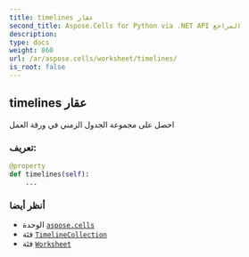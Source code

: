 ```yaml
---
title: timelines عقار
second_title: Aspose.Cells for Python via .NET API المراجع
description:
type: docs
weight: 860
url: /ar/aspose.cells/worksheet/timelines/
is_root: false
---
```

##  timelines عقار

احصل على مجموعة الجدول الزمني في ورقة العمل
###  تعريف:
```python
@property
def timelines(self):
    ...
```

###  أنظر أيضا
* الوحدة [`aspose.cells`](../../)
* فئة [`TimelineCollection`](/cells/python-net/ar/aspose.cells.timelines/timelinecollection)
* فئة [`Worksheet`](/cells/python-net/ar/aspose.cells/worksheet)
